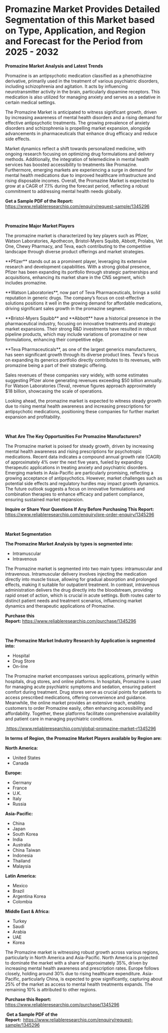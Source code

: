<p><h1>Promazine Market Provides Detailed Segmentation of this Market based on Type, Application, and Region and Forecast for the Period from 2025 - 2032</h1></p><p><strong>Promazine Market Analysis and Latest Trends</strong></p>
<p><p>Promazine is an antipsychotic medication classified as a phenothiazine derivative, primarily used in the treatment of various psychiatric disorders, including schizophrenia and agitation. It acts by influencing neurotransmitter activity in the brain, particularly dopamine receptors. This medication is also utilized for managing anxiety and serves as a sedative in certain medical settings.</p><p>The Promazine Market is anticipated to witness significant growth, driven by increasing awareness of mental health disorders and a rising demand for effective antipsychotic treatments. The growing prevalence of anxiety disorders and schizophrenia is propelling market expansion, alongside advancements in pharmaceuticals that enhance drug efficacy and reduce side effects.</p><p>Market dynamics reflect a shift towards personalized medicine, with ongoing research focusing on optimizing drug formulations and delivery methods. Additionally, the integration of telemedicine in mental health services has boosted accessibility to treatments like Promazine. Furthermore, emerging markets are experiencing a surge in demand for mental health medications due to improved healthcare infrastructure and rising disposable incomes. Overall, the Promazine Market is expected to grow at a CAGR of 7.1% during the forecast period, reflecting a robust commitment to addressing mental health needs globally.</p></p>
<p><strong>Get a Sample PDF of the Report:&nbsp;</strong> <a href="https://www.reliableresearchiq.com/enquiry/request-sample/1345296?utm_campaign=2443&utm_medium=2&utm_source=Github&utm_content=ia&utm_term=19042025&utm_id=promazine">https://www.reliableresearchiq.com/enquiry/request-sample/1345296</a></p>
<p>&nbsp;</p>
<p><strong>Promazine Major Market Players</strong></p>
<p><p>The promazine market is characterized by key players such as Pfizer, Watson Laboratories, Apothecon, Bristol-Myers Squibb, Abbott, Prolabs, Vet One, Chewy Pharmacy, and Teva, each contributing to the competitive landscape through diverse product offerings and market strategies.</p><p>**Pfizer** stands out as a prominent player, leveraging its extensive research and development capabilities. With a strong global presence, Pfizer has been expanding its portfolio through strategic partnerships and acquisitions, enhancing its market share in the CNS segment, which includes promazine.</p><p>**Watson Laboratories**, now part of Teva Pharmaceuticals, brings a solid reputation in generic drugs. The company’s focus on cost-effective solutions positions it well in the growing demand for affordable medications, driving significant sales growth in the promazine segment.</p><p>**Bristol-Myers Squibb** and **Abbott** have a historical presence in the pharmaceutical industry, focusing on innovative treatments and strategic market expansions. Their strong R&D investments have resulted in robust pipeline products, which may include variations of promazine or new formulations, enhancing their competitive edge.</p><p>**Teva Pharmaceuticals**, as one of the largest generics manufacturers, has seen significant growth through its diverse product lines. Teva's focus on expanding its generics portfolio directly contributes to its revenues, with promazine being a part of their strategic offering.</p><p>Sales revenues of these companies vary widely, with some estimates suggesting Pfizer alone generating revenues exceeding $50 billion annually. For Watson Laboratories (Teva), revenue figures approach approximately $18 billion, showcasing the scale of operations. </p><p>Looking ahead, the promazine market is expected to witness steady growth due to rising mental health awareness and increasing prescriptions for antipsychotic medications, positioning these companies for further market expansion and profitability.</p></p>
<p>&nbsp;</p>
<p><strong>What Are The Key Opportunities For Promazine Manufacturers?</strong></p>
<p><p>The Promazine market is poised for steady growth, driven by increasing mental health awareness and rising prescriptions for psychotropic medications. Recent data indicates a compound annual growth rate (CAGR) of approximately 4% over the next five years, fueled by expanding therapeutic applications in treating anxiety and psychiatric disorders. Emerging markets in Asia-Pacific are particularly promising, reflecting a growing acceptance of antipsychotics. However, market challenges such as potential side effects and regulatory hurdles may impact growth dynamics. The future outlook suggests a focus on innovative formulations and combination therapies to enhance efficacy and patient compliance, ensuring sustained market expansion.</p></p>
<p><strong>Inquire or Share Your Questions If Any Before Purchasing This Report:</strong> <a href="https://www.reliableresearchiq.com/enquiry/pre-order-enquiry/1345296?utm_campaign=2443&utm_medium=2&utm_source=Github&utm_content=ia&utm_term=19042025&utm_id=promazine">https://www.reliableresearchiq.com/enquiry/pre-order-enquiry/1345296</a></p>
<p>&nbsp;</p>
<p><strong>Market Segmentation</strong></p>
<p><strong>The Promazine Market Analysis by types is segmented into:</strong></p>
<p><ul><li>Intramuscular</li><li>Intravenous</li></ul></p>
<p><p>The Promazine market is segmented into two main types: intramuscular and intravenous. Intramuscular delivery involves injecting the medication directly into muscle tissue, allowing for gradual absorption and prolonged effects, making it suitable for outpatient treatment. In contrast, intravenous administration delivers the drug directly into the bloodstream, providing rapid onset of action, which is crucial in acute settings. Both routes cater to distinct patient needs and treatment scenarios, influencing market dynamics and therapeutic applications of Promazine.</p></p>
<p><strong>Purchase this Report:&nbsp;</strong><a href="https://www.reliableresearchiq.com/purchase/1345296?utm_campaign=2443&utm_medium=2&utm_source=Github&utm_content=ia&utm_term=19042025&utm_id=promazine">https://www.reliableresearchiq.com/purchase/1345296</a></p>
<p>&nbsp;</p>
<p><strong>The Promazine Market Industry Research by Application is segmented into:</strong></p>
<p><ul><li>Hospital</li><li>Drug Store</li><li>On-line</li></ul></p>
<p><p>The Promazine market encompasses various applications, primarily within hospitals, drug stores, and online platforms. In hospitals, Promazine is used for managing acute psychiatric symptoms and sedation, ensuring patient comfort during treatment. Drug stores serve as crucial points for patients to access prescribed medications, offering convenience and guidance. Meanwhile, the online market provides an extensive reach, enabling customers to order Promazine easily, often enhancing accessibility and affordability. Together, these platforms facilitate comprehensive availability and patient care in managing psychiatric conditions.</p></p>
<p><a href="https://www.reliableresearchiq.com/global-promazine-market-r1345296?utm_campaign=2443&utm_medium=2&utm_source=Github&utm_content=ia&utm_term=19042025&utm_id=promazine">&nbsp;https://www.reliableresearchiq.com/global-promazine-market-r1345296</a></p>
<p><strong>In terms of Region, the Promazine Market Players available by Region are:</strong></p>
<p>
    <p> <strong> North America: </strong>
        <ul>
            <li>United States</li>
            <li>Canada</li>
        </ul>
        </p> 
    <p> <strong> Europe: </strong>
        <ul>
            <li>Germany</li>
            <li>France</li>
            <li>U.K.</li>
            <li>Italy</li>
            <li>Russia</li>
        </ul>
        </p> 
    <p> <strong> Asia-Pacific: </strong>
        <ul>
            <li>China</li>
            <li>Japan</li>
            <li>South Korea</li>
            <li>India</li>
            <li>Australia</li>
            <li>China Taiwan</li>
            <li>Indonesia</li>
            <li>Thailand</li>
            <li>Malaysia</li>
        </ul>
        </p> 
    <p> <strong> Latin America: </strong>
        <ul>
            <li>Mexico</li>
            <li>Brazil</li>
            <li>Argentina Korea</li>
            <li>Colombia</li>
        </ul>
        </p> 
    <p> <strong> Middle East & Africa: </strong>
        <ul>
            <li>Turkey</li>
            <li>Saudi</li>
            <li>Arabia</li>
            <li>UAE</li>
            <li>Korea</li>
        </ul>
    </p>
    </p>
<p><p>The Promazine market is witnessing robust growth across various regions, particularly in North America and Asia-Pacific. North America is projected to dominate the market with a share of approximately 35%, driven by increasing mental health awareness and prescription rates. Europe follows closely, holding around 30% due to rising healthcare expenditure. Asia-Pacific, particularly China, is expected to grow significantly, capturing about 25% of the market as access to mental health treatments expands. The remaining 10% is attributed to other regions.</p></p>
<p><strong>Purchase this Report: </strong><a href="https://www.reliableresearchiq.com/purchase/1345296?utm_campaign=2443&utm_medium=2&utm_source=Github&utm_content=ia&utm_term=19042025&utm_id=promazine">https://www.reliableresearchiq.com/purchase/1345296</a></p>
<p>&nbsp;<strong>Get a Sample PDF of the Report:&nbsp;&nbsp;</strong><a href="https://www.reliableresearchiq.com/enquiry/request-sample/1345296?utm_campaign=2443&utm_medium=2&utm_source=Github&utm_content=ia&utm_term=19042025&utm_id=promazine">https://www.reliableresearchiq.com/enquiry/request-sample/1345296</a></p>
<p><strong></strong></p>
<p><p></p><p></p><p></p></p>